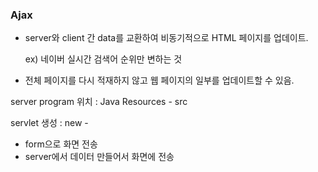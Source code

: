 ### Ajax

- server와 client 간 data를 교환하여 비동기적으로 HTML 페이지를 업데이트.

  ex) 네이버 실시간 검색어 순위만 변하는 것

- 전체 페이지를 다시 적재하지 않고 웹 페이지의 일부를 업데이트할 수 있음.

server program 위치 : Java Resources - src 

servlet 생성 : new - 

- form으로 화면 전송
- server에서 데이터 만들어서 화면에 전송


